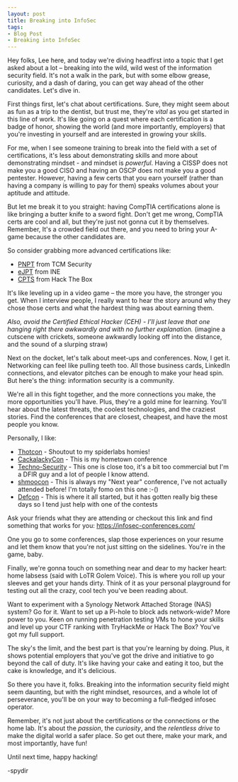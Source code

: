 ```yaml
---
layout: post
title: Breaking into InfoSec
tags:
- Blog Post
- Breaking into InfoSec
---
```

Hey folks, Lee here, and today we're diving headfirst into a topic that I get asked about a lot – breaking into the wild, wild west of the information security field. It's not a walk in the park, but with some elbow grease, curiosity, and a dash of daring, you can get way ahead of the other candidates. Let's dive in.

First things first, let's chat about certifications. Sure, they might seem about as fun as a trip to the dentist, but trust me, they're _vital_ as you get started in this line of work. It's like going on a quest where each certification is a badge of honor, showing the world (and more importantly, employers) that you're investing in yourself and are interested in growing your skills. 

For me, when I see someone training to break into the field with a set of certifications, it's less about demonstrating skills and more about demonstrating mindset - and mindset is _powerful_. Having a CISSP does not make you a good CISO and having an OSCP does not make you a good pentester. However, having a few certs that you earn yourself (rather than having a company is willing to pay for them) speaks volumes about your aptitude and attitude. 

But let me break it to you straight: having CompTIA certifications alone is like bringing a butter knife to a sword fight. Don't get me wrong, CompTIA certs are cool and all, but they're just not gonna cut it by themselves. Remember, It's a crowded field out there, and you need to bring your A-game because the other candidates are. 

So consider grabbing more advanced certifications like: 
- [PNPT](https://certifications.tcm-sec.com/) from TCM Security 
- [eJPT](https://my.ine.com/certifications) from INE 
- [CPTS](https://academy.hackthebox.com/preview/certifications) from Hack The Box

It's like leveling up in a video game – the more you have, the stronger you get. When I interview people, I really want to hear the story around why they chose those certs and what the hardest thing was about earning them. 

_Also, avoid the Certified Ethical Hacker (CEH) - I’ll just leave that one hanging right there awkwardly and with no further explanation._ 
(imagine a cutscene with crickets, someone awkwardly looking off into the distance, and the sound of a slurping straw)

Next on the docket, let's talk about meet-ups and conferences. Now, I get it. Networking can feel like pulling teeth too. All those business cards, LinkedIn connections, and elevator pitches can be enough to make your head spin. But here's the thing: information security is a community. 

We're all in this fight together, and the more connections you make, the more opportunities you'll have. Plus, they're a gold mine for learning. You'll hear about the latest threats, the coolest technologies, and the craziest stories. Find the conferences that are closest, cheapest, and have the most people you know. 

Personally, I like: 

- [Thotcon](https://www.thotcon.org/)  - Shoutout to my spiderlabs homies!
- [CackalackyCon](https://cackalackycon.org/) - This is my hometown conference
- [Techno-Security](https://www.technosecurity.us/) - This one is close too, it's a bit too commercial but I'm a DFIR guy and a lot of people I know attend. 
- [shmoocon](https://www.shmoocon.org/) - This is always my "Next year" conference, I've not actually attended before! I'm totally fomo on this one :-()
- [Defcon](https://www.defcon.org) - This is where it all started, but it has gotten really big these days so I tend just help with one of the contests

Ask your friends what they are attending or checkout this link and find something that works for you: https://infosec-conferences.com/


One you go to some conferences, slap those experiences on your resume and let them know that you're not just sitting on the sidelines. You're in the game, baby.

Finally, we're gonna touch on something near and dear to my hacker heart: home labsess (said with LoTR Golem Voice). This is where you roll up your sleeves and get your hands dirty. Think of it as your personal playground for testing out all the crazy, cool tech you've been reading about. 

Want to experiment with a Synology Network Attached Storage (NAS) system? Go for it. Want to set up a Pi-hole to block ads network-wide? More power to you. Keen on running penetration testing VMs to hone your skills and level up your CTF ranking with TryHackMe or Hack The Box? You've got my full support. 

The sky's the limit, and the best part is that you're learning by doing. Plus, it shows potential employers that you've got the drive and initiative to go beyond the call of duty. It's like having your cake and eating it too, but the cake is knowledge, and it's delicious.

So there you have it, folks. Breaking into the information security field might seem daunting, but with the right mindset, resources, and a whole lot of perseverance, you'll be on your way to becoming a full-fledged infosec operator. 

Remember, it's not just about the certifications or the connections or the home lab. It's about the _passion_, the _curiosity_, and the _relentless drive_ to make the digital world a safer place. So get out there, make your mark, and most importantly, have fun! 

Until next time, happy hacking!

-spydir